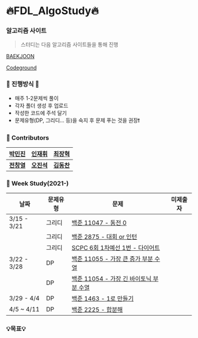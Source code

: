 # :fire:FDL_AlgoStudy:fire:

### 알고리즘 사이트

> 스터디는 다음 알고리즘 사이트들을 통해 진행

[BAEKJOON](https://www.acmicpc.net/)

[Codeground](https://www.codeground.org/)

### 🐥 진행방식 🐥
- 매주 1-2문제씩 풀이
- 각자 폴더 생성 후 업로드
- 작성한 코드에 주석 달기 
- 문제유형(DP, 그리디... 등)을 숙지 후 문제 푸는 것을 권장:exclamation:

### :rainbow: Contributors
| [박민진](https://github.com/parkminjin99) | [인재휘](https://github.com/JaeHuiIn) | [최장혁](https://github.com/CryptoPizza0813) |
|:-------------------:|:-------------------:|:-------------------:|
|   **[전창열](https://github.com/africanssong)**   | **[오진석](https://github.com/jinseok3121)** | **[김동찬](https://github.com/FDL-dc)** |

### :dart: Week Study(2021-)
| 날짜 | 문제유형      | 문제                                                         | 미제출자 | 
| ---- | ------------- | ------------------------------------------------------------ | ------ |
| 3/15 - 3/21 | 그리디   | [백준 11047 - 동전 0](https://www.acmicpc.net/problem/11047) | |
|  | 그리디   | [백준 2875 - 대회 or 인턴](https://www.acmicpc.net/problem/2875) | |
|  | 그리디   | [SCPC 6회 1차예선 1번 - 다이어트](https://www.codeground.org/) | |
| 3/22 - 3/28 | DP | [백준 11055 - 가장 큰 증가 부분 수열](https://www.acmicpc.net/problem/11055) | |
|  | DP   | [백준 11054 - 가장 긴 바이토닉 부분 수열](https://www.acmicpc.net/problem/11054) | |
| 3/29 - 4/4 | DP   | [백준 1463 - 1로 만들기](https://www.acmicpc.net/problem/1463) | |
| 4/5 ~ 4/11 | DP   | [백준 2225 - 합분해](https://www.acmicpc.net/problem/2225) | |



### 💡목표💡 

